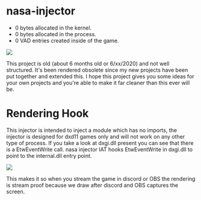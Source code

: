 # nasa-injector

- 0 bytes allocated in the kernel.
- 0 bytes allocated in the process.
- 0 VAD entries created inside of the game.

<img src="https://githacks.org/nasa-tech/nasa-injector/raw/c5694cf86f627b55196e9badb1fbb1357e9c89b5/unknown.png"/>

This project is old (about 6 months old or 6/xx/2020) and not well structured. It's been rendered obsolete since my new projects have been put together and extended this. I hope this project gives you some ideas for your own projects and you're able to make it far cleaner than this ever will be.

# Rendering Hook

This injector is intended to inject a module which has no imports, the injector is designed for dxd11 games only and will not work on any other type of
process. If you take a look at dxgi.dll present you can see that there is a EtwEventWrite call. nasa injector IAT hooks EtwEventWrite in dxgi.dll
to point to the internal.dll entry point.

<img src="https://imgur.com/n6BJhJj.png"/>

This makes it so when you stream the game in discord or OBS the rendering is stream proof because we draw after discord and OBS captures the screen.